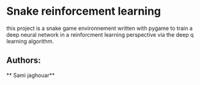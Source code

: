 # Snake reinforcement learning

this project is a snake game environnement written with pygame to train a deep neural network in a reinforcment learning perspective via the deep q learning algorithm.

## Authors:

** Sami jaghouar**

